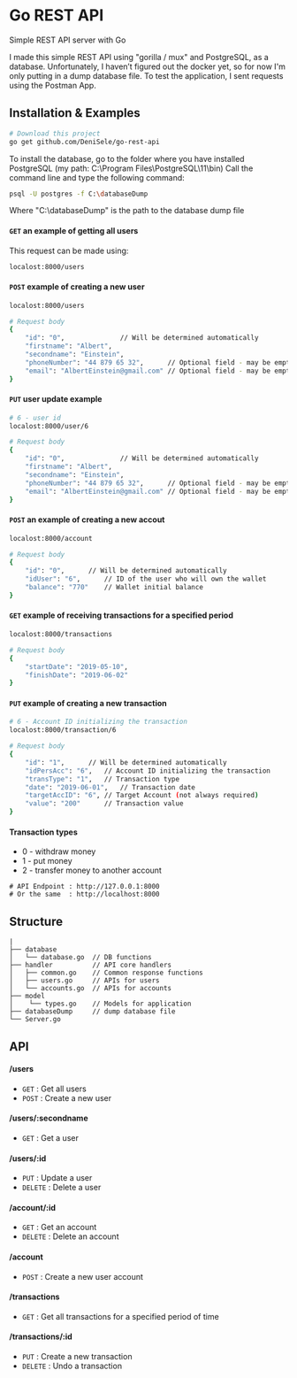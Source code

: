 # Go REST API
Simple REST API server with Go

I made this simple REST API using "gorilla / mux" and PostgreSQL, as a database.
Unfortunately, I haven’t figured out the docker yet, so for now I'm only putting in a dump database file.
To test the application, I sent requests using the Postman App.

## Installation & Examples
```bash
# Download this project
go get github.com/DeniSele/go-rest-api
```

To install the database, go to the folder where you have installed PostgreSQL (my path: C:\Program Files\PostgreSQL\11\bin)
Call the command line and type the following command:
```bash
psql -U postgres -f C:\databaseDump
```
Where "C:\databaseDump" is the path to the database dump file


#### `GET` an example of getting all users
This request can be made using:
```bash
localost:8000/users
```

#### `POST` example of creating a new user
```bash
localost:8000/users

# Request body
{
    "id": "0",  			// Will be determined automatically
    "firstname": "Albert",
    "secondname": "Einstein",
    "phoneNumber": "44 879 65 32",  	// Optional field - may be empty
    "email": "AlbertEinstein@gmail.com" // Optional field - may be empty
}
```

#### `PUT` user update example
```bash
# 6 - user id
localost:8000/user/6

# Request body
{
    "id": "0",  			// Will be determined automatically
    "firstname": "Albert",
    "secondname": "Einstein",
    "phoneNumber": "44 879 65 32",  	// Optional field - may be empty
    "email": "AlbertEinstein@gmail.com" // Optional field - may be empty
}
```

#### `POST` an example of creating a new accout
```bash
localost:8000/account

# Request body
{
    "id": "0",  	// Will be determined automatically
    "idUser": "6",  	// ID of the user who will own the wallet
    "balance": "770"  	// Wallet initial balance
}
```

#### `GET` example of receiving transactions for a specified period
```bash
localost:8000/transactions

# Request body
{
	"startDate": "2019-05-10",
	"finishDate": "2019-06-02"
}
```


#### `PUT` example of creating a new transaction
```bash
# 6 - Account ID initializing the transaction
localost:8000/transaction/6

# Request body
{
	"id": "1",		// Will be determined automatically
	"idPersAcc": "6",	// Account ID initializing the transaction
	"transType": "1",	// Transaction type
	"date": "2019-06-01",	// Transaction date
	"targetAccID": "6",	// Target Account (not always required)
	"value": "200"		// Transaction value
}
```
#### Transaction types
- 0 - withdraw money
- 1 - put money
- 2 - transfer money to another account

```
# API Endpoint : http://127.0.0.1:8000
# Or the same  : http://localhost:8000
```

## Structure
```
|
├── database
│   └── database.go  // DB functions
├── handler          // API core handlers
│   ├── common.go    // Common response functions
│   ├── users.go     // APIs for users
│   └── accounts.go  // APIs for accounts
├── model
│    └── types.go    // Models for application
├── databaseDump     // dump database file
└── Server.go
```

## API

#### /users
* `GET` : Get all users
* `POST` : Create a new user

#### /users/:secondname
* `GET` : Get a user

#### /users/:id
* `PUT` : Update a user
* `DELETE` : Delete a user

#### /account/:id
* `GET` : Get an account
* `DELETE` : Delete an account 

#### /account
* `POST` : Create a new user account

#### /transactions
* `GET` : Get all transactions for a specified period of time

#### /transactions/:id
* `PUT` : Create a new transaction
* `DELETE` : Undo a transaction
